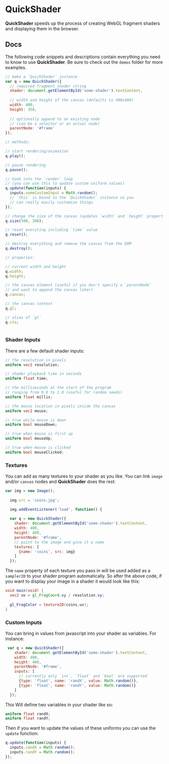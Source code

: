 # QuickShader

**QuickShader** speeds up the process of creating WebGL fragment shaders and displaying them in the browser.

## Docs
The following code snippets and descriptions contain everything you need to know to use **QuickShader**. Be sure to check out the `demos` folder for more examples.

```js
// make a `QuickShader` instance
var q = new QuickShader({
  // required fragment shader string
  shader: document.getElementById('some-shader').textContent,
  
  // width and height of the canvas (defaults to 400x400)
  width: 400, 
  height: 350,
  
  // optionally append to an existing node
  // (can be a selector or an actual node)
  parentNode: '#frame'
});

// methods:

// start rendering/animation
q.play();

// pause rendering
q.pause();

// hook into the `render` loop
// (you can use this to update custom uniform values)
q.update(function(inputs) {
  inputs.someCustomInput = Math.random();
  // `this` is bound to the `QuickShader` instance so you
  // can really easily customize things
});

// change the size of the canvas (updates `width` and `height` properties)
q.size(500, 300);

// reset everyting including `time` value
q.reset();

// destroy everything and remove the canvas from the DOM
q.destroy();

// properies:

// current width and height
q.width;
q.height;

// the canvas element (useful if you don't specify a `parentNode` 
// and want to append the canvas later)
q.canvas;

// the canvas context
q.gl;

// alias of `gl`
q.ctx;
    
```

### Shader Inputs

There are a few default shader inputs:

```glsl
// the resolution in pixels
uniform vec2 resolution;

// shader playback time in seconds
uniform float time;

// the milliseconds at the start of the program
// ranging from 0.0 to 1.0 (useful for random seeds)
uniform float millis;

// the mouse location in pixels inside the canvas
uniform vec2 mouse;

// true while mouse is down
uniform bool mouseDown; 

// true when mouse is first up
uniform bool mouseUp; 

// true when mouse is clicked
uniform bool mouseClicked; 
```


### Textures

You can add as many textures to your shader as you like. You can link `image` and/or `canvas` nodes and **QuickShader** does the rest:

```js
var img = new Image();
        
  img.src = 'coins.jpg';

  img.addEventListener('load', function() {
          
  var q = new QuickShader({
    shader: document.getElementById('some-shader').textContent,
    width: 400, 
    height: 400,
    parentNode: '#frame', 
    // point to the image and give it a name
    textures: [
      {name: 'coins', src: img}
    ]
  });
  ```
  
The `name` property of each texture you pass in will be used added as a `sampler2D` to your shader program automatically. So after the above code, if you want to display your image in a shader it would look like this:

```glsl
void main(void) {
  vec2 uv = gl_FragCoord.xy / resolution.xy;
        
  gl_FragColor = texture2D(coins,uv);
}
```

### Custom Inputs
You can bring in values from javascript into your shader as variables. For instance:

```js
 var q = new QuickShader({
    shader: document.getElementById('some-shader').textContent,
    width: 400, 
    height: 400,
    parentNode: '#frame', 
    inputs: [
      // currently only `int`, `float` and `bool` are supported
      {type: 'float', name: 'randX', value: Math.random()},
      {type: 'float', name: 'randY', value: Math.random()}
    ]
  });
```
This Will define two variables in your shader like so:

```glsl
uniform float randX;
uniform float randY;
```

Then if you want to update the values of these uniforms you can use the `update` function:

```js
q.update(function(inputs) {
  inputs.randX = Math.random();
  inputs.randY = Math.random();
});
```

